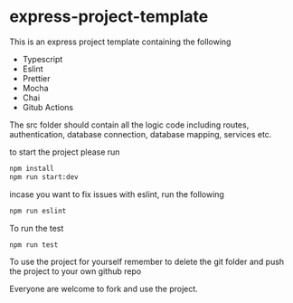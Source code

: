 # express-project-template

This is an express project template containing the following

- Typescript
- Eslint
- Prettier
- Mocha
- Chai
- Gitub Actions

The src folder should contain all the logic code including routes, authentication, database connection, database mapping, services etc.

to start the project please run

```bash
npm install
npm run start:dev
```

incase you want to fix issues with eslint, run the following

```bash
npm run eslint
```

To run the test

```bash
npm run test
```

To use the project for yourself remember to delete the git folder and push the project to your own github repo

Everyone are welcome to fork and use the project.
